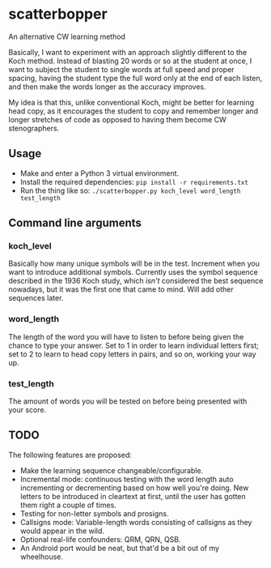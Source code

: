 # scatterbopper

An alternative CW learning method

Basically, I want to experiment with an approach slightly different to the Koch
method. Instead of blasting 20 words or so at the student at once, I want to
subject the student to single words at full speed and proper spacing, having the
student type the full word only at the end of each listen, and then make the
words longer as the accuracy improves.

My idea is that this, unlike conventional Koch, might be better for learning
head copy, as it encourages the student to copy and remember longer and longer
stretches of code as opposed to having them become CW stenographers.

## Usage

* Make and enter a Python 3 virtual environment.
* Install the required dependencies:  `pip install -r requirements.txt`
* Run the thing like so: `./scatterbopper.py koch_level word_length test_length`

## Command line arguments

### koch_level
Basically how many unique symbols will be in the test. Increment when you want
to introduce additional symbols. Currently uses the symbol sequence described in
the 1936 Koch study, which *isn't* considered the best sequence nowadays, but it
was the first one that came to mind. Will add other sequences later.

### word_length
The length of the word you will have to listen to before being given the chance
to type your answer. Set to 1 in order to learn individual letters first; set to
2 to learn to head copy letters in pairs, and so on, working your way up.

### test_length
The amount of words you will be tested on before being presented with your
score.

## TODO

The following features are proposed:

* Make the learning sequence changeable/configurable.
* Incremental mode: continuous testing with the word length auto incrementing or
decrementing based on how well you're doing. New letters to be introduced in
cleartext at first, until the user has gotten them right a couple of times.
* Testing for non-letter symbols and prosigns.
* Callsigns mode: Variable-length words consisting of callsigns as they would
appear in the wild.
* Optional real-life confounders: QRM, QRN, QSB.
* An Android port would be neat, but that'd be a bit out of my wheelhouse.
